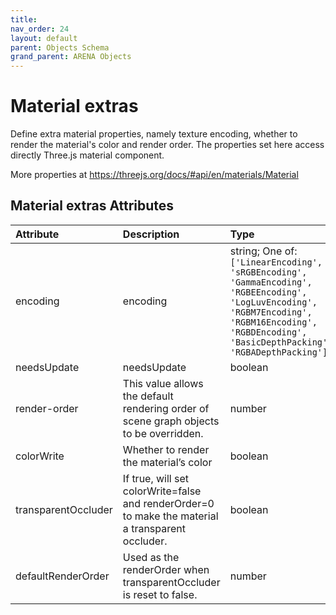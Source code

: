 ```yaml
---
title: 
nav_order: 24
layout: default
parent: Objects Schema
grand_parent: ARENA Objects
---
```



Material extras
===============


Define extra material properties, namely texture encoding, whether to render the material's color and render order. The properties set here access directly Three.js material component. 

More properties at <a href='https://threejs.org/docs/#api/en/materials/Material'>https://threejs.org/docs/#api/en/materials/Material</a>

Material extras Attributes
---------------------------

|Attribute|Description|Type|Default|Required|
| :--- | :--- | :--- | :--- | :--- |
|encoding|encoding|string; One of: ```['LinearEncoding', 'sRGBEncoding', 'GammaEncoding', 'RGBEEncoding', 'LogLuvEncoding', 'RGBM7Encoding', 'RGBM16Encoding', 'RGBDEncoding', 'BasicDepthPacking', 'RGBADepthPacking']```|```sRGBEncoding```|No|
|needsUpdate|needsUpdate|boolean|```False```|No|
|render-order|This value allows the default rendering order of scene graph objects to be overridden.|number|```1```|No|
|colorWrite|Whether to render the material’s color|boolean||No|
|transparentOccluder|If true, will set colorWrite=false and renderOrder=0 to make the material a transparent occluder.|boolean||No|
|defaultRenderOrder|Used as the renderOrder when transparentOccluder is reset to false.|number||No|
